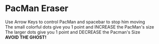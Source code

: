 <h1 class = 'title'>PacMan Eraser</h1> 
Use Arrow Keys to control PacMan and spacebar to stop him moving<br>
The small colorful dots give you 1 point and INCREASE the PacMan's size<br>
The larger dots give you 1 point and DECREASE the Pacman's Size<br>
<strong>AVOID THE GHOST!</strong>
